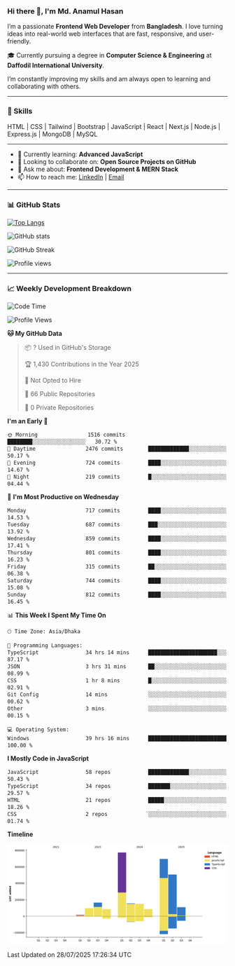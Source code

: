 ### Hi there 👋, I'm Md. Anamul Hasan

I’m a passionate **Frontend Web Developer** from **Bangladesh**. I love turning ideas into real-world web interfaces that are fast, responsive, and user-friendly.

🎓 Currently pursuing a degree in **Computer Science & Engineering** at **Daffodil International University**.

I’m constantly improving my skills and am always open to learning and collaborating with others.

---

### 🚀 Skills
HTML | CSS | Tailwind | Bootstrap | JavaScript | React | Next.js | Node.js | Express.js | MongoDB | MySQL 

---

- 🌱 Currently learning: **Advanced JavaScript**
- 👯 Looking to collaborate on: **Open Source Projects on GitHub**
- 💬 Ask me about: **Frontend Development & MERN Stack**
- 📫 How to reach me: [LinkedIn](https://www.linkedin.com/in/mdanamulhasan201) | [Email](mailto:anamulhasan3625@gmail.com)

---

### 📊 GitHub Stats

[![Top Langs](https://github-readme-stats.vercel.app/api/top-langs/?username=mdanamulhasan201&layout=compact)](https://github.com/anuraghazra/github-readme-stats)

![GitHub stats](https://github-readme-stats.vercel.app/api?username=mdanamulhasan201&show_icons=true&count_private=true&theme=tokyonight)

![GitHub Streak](https://streak-stats.demolab.com?user=mdanamulhasan201&theme=tokyonight)

![Profile views](https://gpvc.arturio.dev/mdanamulhasan201)

---

### 📈 Weekly Development Breakdown

<!--START_SECTION:waka-->
![Code Time](http://img.shields.io/badge/Code%20Time-490%20hrs%2017%20mins-blue)

![Profile Views](http://img.shields.io/badge/Profile%20Views-0-blue)

**🐱 My GitHub Data** 

> 📦 ? Used in GitHub's Storage 
 > 
> 🏆 1,430 Contributions in the Year 2025
 > 
> 🚫 Not Opted to Hire
 > 
> 📜 66 Public Repositories 
 > 
> 🔑 0 Private Repositories 
 > 
**I'm an Early 🐤** 

```text
🌞 Morning                1516 commits        ████████░░░░░░░░░░░░░░░░░   30.72 % 
🌆 Daytime                2476 commits        █████████████░░░░░░░░░░░░   50.17 % 
🌃 Evening                724 commits         ████░░░░░░░░░░░░░░░░░░░░░   14.67 % 
🌙 Night                  219 commits         █░░░░░░░░░░░░░░░░░░░░░░░░   04.44 % 
```
📅 **I'm Most Productive on Wednesday** 

```text
Monday                   717 commits         ████░░░░░░░░░░░░░░░░░░░░░   14.53 % 
Tuesday                  687 commits         ███░░░░░░░░░░░░░░░░░░░░░░   13.92 % 
Wednesday                859 commits         ████░░░░░░░░░░░░░░░░░░░░░   17.41 % 
Thursday                 801 commits         ████░░░░░░░░░░░░░░░░░░░░░   16.23 % 
Friday                   315 commits         ██░░░░░░░░░░░░░░░░░░░░░░░   06.38 % 
Saturday                 744 commits         ████░░░░░░░░░░░░░░░░░░░░░   15.08 % 
Sunday                   812 commits         ████░░░░░░░░░░░░░░░░░░░░░   16.45 % 
```


📊 **This Week I Spent My Time On** 

```text
🕑︎ Time Zone: Asia/Dhaka

💬 Programming Languages: 
TypeScript               34 hrs 14 mins      ██████████████████████░░░   87.17 % 
JSON                     3 hrs 31 mins       ██░░░░░░░░░░░░░░░░░░░░░░░   08.99 % 
CSS                      1 hr 8 mins         █░░░░░░░░░░░░░░░░░░░░░░░░   02.91 % 
Git Config               14 mins             ░░░░░░░░░░░░░░░░░░░░░░░░░   00.62 % 
Other                    3 mins              ░░░░░░░░░░░░░░░░░░░░░░░░░   00.15 % 

💻 Operating System: 
Windows                  39 hrs 16 mins      █████████████████████████   100.00 % 
```

**I Mostly Code in JavaScript** 

```text
JavaScript               58 repos            █████████████░░░░░░░░░░░░   50.43 % 
TypeScript               34 repos            ███████░░░░░░░░░░░░░░░░░░   29.57 % 
HTML                     21 repos            █████░░░░░░░░░░░░░░░░░░░░   18.26 % 
CSS                      2 repos             ░░░░░░░░░░░░░░░░░░░░░░░░░   01.74 % 
```



**Timeline**

![Lines of Code chart](https://raw.githubusercontent.com/mdanamulhasan201/mdanamulhasan201/main/assets/bar_graph.png)


 Last Updated on 28/07/2025 17:26:34 UTC
<!--END_SECTION:waka-->
